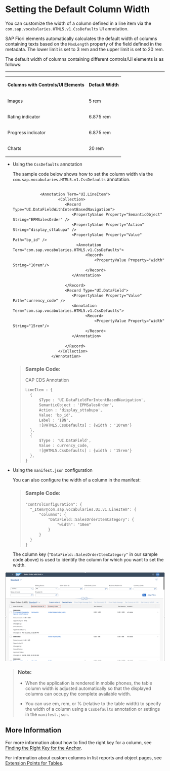 <!-- loioa76525362b754354a85981a7389ca7af -->

# Setting the Default Column Width

You can customize the width of a column defined in a line item via the `com.sap.vocabularies.HTML5.v1.CssDefaults` UI annotation.

SAP Fiori elements automatically calculates the default width of columns containing texts based on the `MaxLength` property of the field defined in the metadata. The lower limit is set to 3 rem and the upper limit is set to 20 rem.

The default width of columns containing different controls/UI elements is as follows:

****


<table>
<tr>
<th valign="top">

Columns with Controls/UI Elements



</th>
<th valign="top">

Default Width



</th>
</tr>
<tr>
<td valign="top">

Images



</td>
<td valign="top">

5 rem



</td>
</tr>
<tr>
<td valign="top">

Rating indicator



</td>
<td valign="top">

6.875 rem



</td>
</tr>
<tr>
<td valign="top">

Progress indicator



</td>
<td valign="top">

6.875 rem



</td>
</tr>
<tr>
<td valign="top">

Charts



</td>
<td valign="top">

20 rem



</td>
</tr>
</table>

-   Using the `CssDefaults` annotation

    The sample code below shows how to set the column width via the `com.sap.vocabularies.HTML5.v1.CssDefaults` annotation.

    ```
    
    			<Annotation Term="UI.LineItem">
                        <Collection>
                           <Record Type="UI.DataFieldWithIntentBasedNavigation">
                              <PropertyValue Property="SemanticObject" String="EPMSalesOrder" />
                              <PropertyValue Property="Action" String="display_sttabupa" />
                              <PropertyValue Property="Value" Path="bp_id" />
                                <Annotation Term="com.sap.vocabularies.HTML5.v1.CssDefaults">
                                    <Record>
                                        <PropertyValue Property="width" String="10rem"/>
                                    </Record>
                              </Annotation>
    
                           </Record>
                           <Record Type="UI.DataField">
                              <PropertyValue Property="Value" Path="currency_code" />
                              <Annotation Term="com.sap.vocabularies.HTML5.v1.CssDefaults">
                                    <Record>
                                        <PropertyValue Property="width" String="15rem"/>
                                    </Record>
                              </Annotation>
    
                           </Record>
                        </Collection>
                     </Annotation>
    ```

    > ### Sample Code:  
    > CAP CDS Annotation
    > 
    > ```
    > LineItem : {
    > 	{
    > 		$Type : 'UI.DataFieldForIntentBasedNavigation',
    > 		SemanticObject : 'EPMSalesOrder',
    > 		Action : 'display_sttabupa',
    > 		Value: 'bp_id',
    > 		Label : 'IBN',
    > 		![@HTML5.CssDefaults] : {width : '10rem'}
    > 	},
    > 	{
    > 		$Type : 'UI.DataField',
    > 		Value : currency_code,
    > 		![@HTML5.CssDefaults] : {width : '15rem'}
    > 	},
    > }
    > 
    > ```

-   Using the `manifest.json` configuration

    You can also configure the width of a column in the manifest:

    > ### Sample Code:  
    > ```
    > "controlConfiguration": {
    > 	"_Item/@com.sap.vocabularies.UI.v1.LineItem": {
    > 		"columns": {
    > 			"DataField::SalesOrderItemCategory": {
    > 				"width": "10em"
    > 			}
    > 		}
    > 	}
    > }
    > 
    > ```

    The column key \(`"DataField::SalesOrderItemCategory"` in our sample code above\) is used to identify the column for which you want to set the width.


![](images/Custom_Column_Width_5538367.png)

> ### Note:  
> -   When the application is rendered in mobile phones, the table column width is adjusted automatically so that the displayed columns can occupy the complete available width.
> 
> -   You can use em, rem, or % \(relative to the table width\) to specify the width of a column using a `CssDefaults` annotation or settings in the `manifest.json`.



<a name="loioa76525362b754354a85981a7389ca7af__section_pgy_jcd_gsb"/>

## More Information

For more information about how to find the right key for a column, see [Finding the Right Key for the Anchor](finding-the-right-key-for-the-anchor-6ffb084.md).

For information about custom columns in list reports and object pages, see [Extension Points for Tables](extension-points-for-tables-d525522.md).

